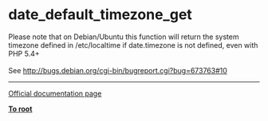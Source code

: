 # date_default_timezone_get



Please note that on Debian/Ubuntu this function will return the system timezone defined in /etc/localtime if date.timezone is not defined, even with PHP 5.4+<br><br>See http://bugs.debian.org/cgi-bin/bugreport.cgi?bug=673763#10  

---

[Official documentation page](https://www.php.net/manual/en/function.date-default-timezone-get.php)

**[To root](/README.md)**